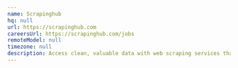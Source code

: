 ```yaml
---
name: Scrapinghub
hq: null
url: https://scrapinghub.com
careersUrl: https://scrapinghub.com/jobs
remoteModel: null
timezone: null
description: Access clean, valuable data with web scraping services that drive your business forward.
---
```

